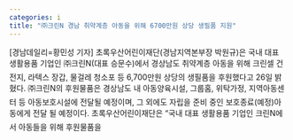 ```yaml
---
categories: i
title: "㈜크린N 경남 취약계층 아동을 위해 6700만원 상당 생필품 지원"
---
```

[경남데일리=황민성 기자] 초록우산어린이재단(경남지역본부장 박원규)은 국내 대표 생활용품 기업인 ㈜크린N(대표 승문수)에서 경상남도 취약계층 아동을 위해 크린셀 건전지, 라텍스 장갑, 물걸레 청소포 등 6,700만원 상당의 생필품을 후원했다고 26일 밝혔다. ㈜크린N의 후원물품은 경상남도 내 아동양육시설, 그룹홈, 위탁가정, 지역아동센터 등 아동보호시설에 전달될 예정이며, 그 외에도 자립을 준비 중인 보호종료(예정)아동에게 전달 될 예정이다. 초록우산어린이재단은 “국내 대표 생활용품 기업인 크린N에서 아동들을 위해 후원물품을 